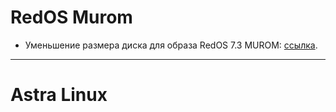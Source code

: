 # RedOS Murom
- Уменьшение размера диска для образа RedOS 7.3 MUROM: [ссылка](https://github.com/grigorievap/Linux/tree/main/Templates%20OS/RedOS ).

---
# Astra Linux 
